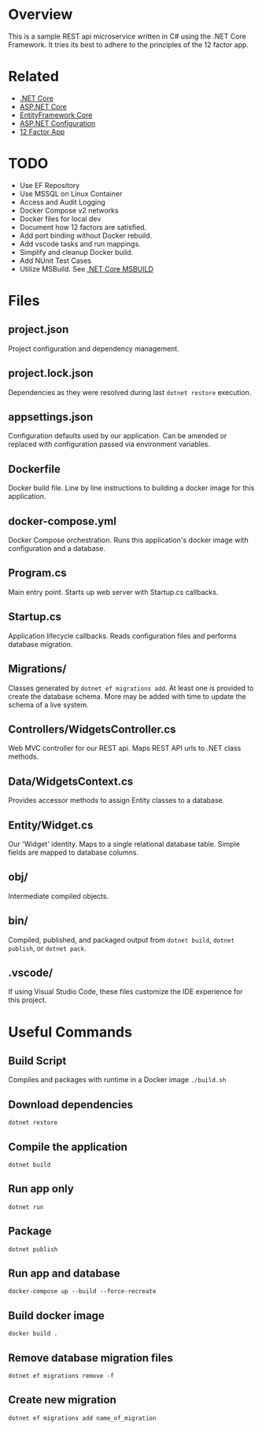 # Overview
This is a sample REST api microservice written in C# using the .NET Core Framework. It tries its
best to adhere to the principles of the 12 factor app.

# Related

* [.NET Core](https://www.microsoft.com/net/core)
* [ASP.NET Core](https://docs.microsoft.com/en-us/aspnet/core/)
* [EntityFramework Core](https://docs.microsoft.com/en-us/ef/)
* [ASP.NET Configuration](https://github.com/aspnet/Configuration)
* [12 Factor App](https://12factor.net/)

# TODO

* Use EF Repository
* Use MSSQL on Linux Container
* Access and Audit Logging
* Docker Compose v2 networks
* Docker files for local dev
* Document how 12 factors are satisfied.
* Add port binding without Docker rebuild.
* Add vscode tasks and run mappings.
* Simplify and cleanup Docker build.
* Add NUnit Test Cases
* Utilize MSBuild. See [.NET Core MSBUILD](https://docs.microsoft.com/en-us/dotnet/articles/core/tutorials/target-dotnetcore-with-msbuild)

# Files

## project.json
Project configuration and dependency management.

## project.lock.json
Dependencies as they were resolved during last `dotnet restore` execution.

## appsettings.json
Configuration defaults used by our application. Can be amended or replaced with configuration passed via environment variables.

## Dockerfile
Docker build file. Line by line instructions to building a docker image for this application.

## docker-compose.yml
Docker Compose orchestration. Runs this application's docker image with configuration 
and a database.

## Program.cs
Main entry point. Starts up web server with Startup.cs callbacks.

## Startup.cs
Application lifecycle callbacks. Reads configuration files and performs database migration.

## Migrations/
Classes generated by `dotnet ef migrations add`. At least one is provided to create the
database schema. More may be added with time to update the schema of a live system.

## Controllers/WidgetsController.cs
Web MVC controller for our REST api. Maps REST API urls to .NET class methods.

## Data/WidgetsContext.cs
Provides accessor methods to assign Entity classes to a database.

## Entity/Widget.cs
Our 'Widget' identity. Maps to a single relational database table. Simple fields are mapped
to database columns. 

## obj/
Intermediate compiled objects.

## bin/
Compiled, published, and packaged output from `dotnet build`, `dotnet publish`, or `dotnet pack`.

## .vscode/
If using Visual Studio Code, these files customize the IDE experience for this project.

# Useful Commands

## Build Script
Compiles and packages with runtime in a Docker image
`./build.sh`

## Download dependencies
`dotnet restore`

## Compile the application
`dotnet build`

## Run app only
`dotnet run`

## Package
`dotnet publish`

## Run app and database
`docker-compose up --build --force-recreate`

## Build docker image
`docker build .`

## Remove database migration files
`dotnet ef migrations remove -f`

## Create new migration
`dotnet ef migrations add name_of_migration`